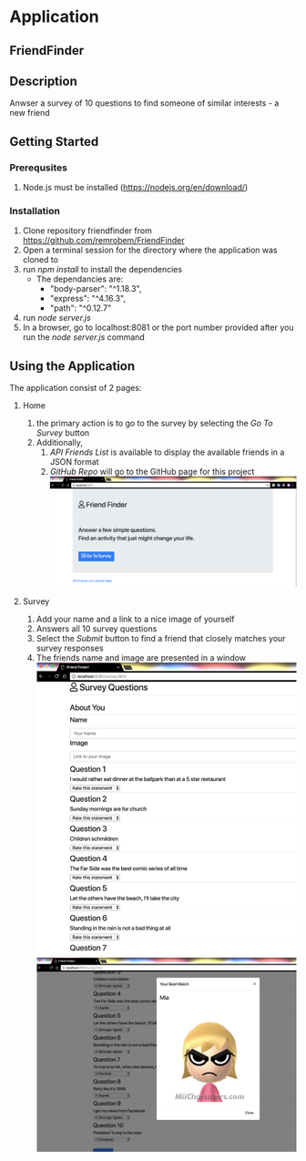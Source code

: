 # Application

## FriendFinder

## Description

Anwser a survey of 10 questions to find someone of similar interests - a new friend

## Getting Started

### Prerequsites

1. Node.js must be installed (https://nodejs.org/en/download/)

### Installation

1. Clone repository friendfinder from https://github.com/remrobem/FriendFinder
1. Open a terminal session for the directory where the application was cloned to
1. run *npm install* to install the dependencies
    * The dependancies are:
        * "body-parser": "^1.18.3",
        * "express": "^4.16.3",
        * "path": "^0.12.7"
1. run *node server.js*
1. In a browser, go to localhost:8081 or the port number provided after you run the *node server.js* command

## Using the Application

The application consist of 2 pages:

1. Home
    1. the primary action is to go to the survey by selecting the *Go To Survey* button
    1. Additionally, 
        1. *API Friends List* is available to display the available friends in a JSON format
        1. *GitHub Repo* will go to the GitHub page for this project
![Alt text](/readme_images/home.png?raw=true "Home Page")       

1. Survey
    1. Add your name and a link to a nice image of yourself
    1. Answers all 10 survey questions
    1. Select the *Submit* button to find a friend that closely matches your survey responses
    1. The friends name and image are presented in a window
![Alt text](/readme_images/survey.png?raw=true "Survey Page")   
![Alt text](/readme_images/modal.png?raw=true "Friend search result")   

